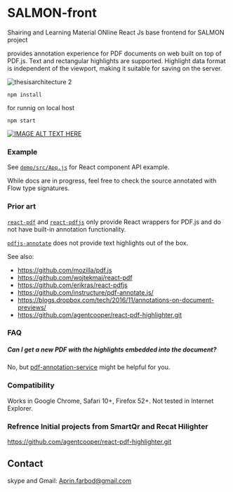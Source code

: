 # SALMON-front
Shairing  and  Learning Material ONline React Js base frontend for SALMON project  


provides annotation experience for PDF documents on web
built on top of PDF.js. Text and rectangular highlights are supported. Highlight
data format is independent of the viewport, making it suitable for saving on the
server.

![thesisarchitecture 2](https://user-images.githubusercontent.com/17232450/42127343-eb036630-7c96-11e8-8660-f70893f5ae02.jpg)

`npm install`

for runnig on local host 

`npm start`

[![IMAGE ALT TEXT HERE](https://img.youtube.com/vi/YOUTUBE_VIDEO_ID_HERE/0.jpg)](https://www.youtube.com/watch?v=YOUTUBE_VIDEO_ID_HERE)

### Example

See
[`demo/src/App.js`](https://github.com/agentcooper/react-pdf-highlighter/blob/master/demo/src/App.js)
for React component API example.

While docs are in progress, feel free to check the source annotated with Flow
type signatures.

### Prior art

[`react-pdf`](https://github.com/wojtekmaj/react-pdf) and
[`react-pdfjs`](https://github.com/erikras/react-pdfjs) only provide React
wrappers for PDF.js and do not have built-in annotation functionality.

[`pdfjs-annotate`](https://github.com/instructure/pdf-annotate.js/) does not
provide text highlights out of the box.

See also:

* https://github.com/mozilla/pdf.js
* https://github.com/wojtekmaj/react-pdf
* https://github.com/erikras/react-pdfjs
* https://github.com/instructure/pdf-annotate.js/
* https://blogs.dropbox.com/tech/2016/11/annotations-on-document-previews/
* https://github.com/agentcooper/react-pdf-highlighter.git
### FAQ

##### Can I get a new PDF with the highlights embedded into the document?

No, but [pdf-annotation-service](https://github.com/agentcooper/pdf-annotation-service) might be helpful for you.

### Compatibility

Works in Google Chrome, Safari 10+, Firefox 52+. Not tested in Internet
Explorer.

### Refrence Initial projects from SmartQr and Recat Hilighter
https://github.com/agentcooper/react-pdf-highlighter.git

## Contact 
skype and Gmail:
Aprin.farbod@gmail.com 

